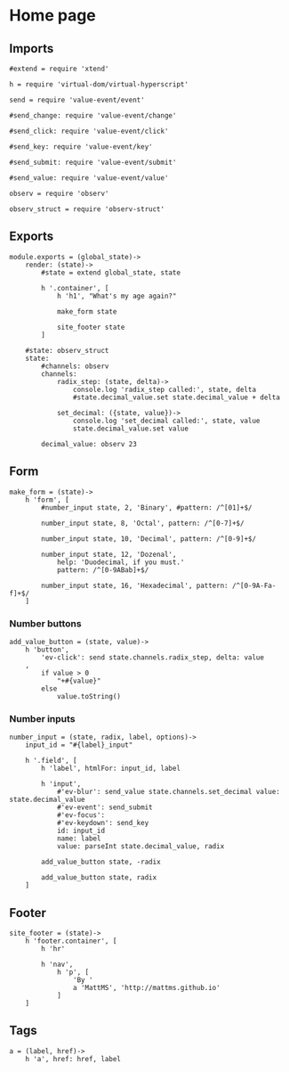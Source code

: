 # Home page

## Imports

	#extend = require 'xtend'

	h = require 'virtual-dom/virtual-hyperscript'

	send = require 'value-event/event'

	#send_change: require 'value-event/change'

	#send_click: require 'value-event/click'

	#send_key: require 'value-event/key'

	#send_submit: require 'value-event/submit'

	#send_value: require 'value-event/value'

	observ = require 'observ'

	observ_struct = require 'observ-struct'


## Exports

	module.exports = (global_state)->
		render: (state)->
			#state = extend global_state, state

			h '.container', [
				h 'h1', "What's my age again?"

				make_form state

				site_footer state
			]

		#state: observ_struct
		state:
			#channels: observ
			channels:
				radix_step: (state, delta)->
					console.log 'radix_step called:', state, delta
					#state.decimal_value.set state.decimal_value + delta

				set_decimal: ({state, value})->
					console.log 'set_decimal called:', state, value
					state.decimal_value.set value

			decimal_value: observ 23


## Form

	make_form = (state)->
		h 'form', [
			#number_input state, 2, 'Binary', #pattern: /^[01]+$/

			number_input state, 8, 'Octal', pattern: /^[0-7]+$/

			number_input state, 10, 'Decimal', pattern: /^[0-9]+$/

			number_input state, 12, 'Dozenal',
				help: 'Duodecimal, if you must.'
				pattern: /^[0-9ABab]+$/

			number_input state, 16, 'Hexadecimal', pattern: /^[0-9A-Fa-f]+$/
		]


### Number buttons

	add_value_button = (state, value)->
		h 'button',
			'ev-click': send state.channels.radix_step, delta: value
		,
			if value > 0
				"+#{value}"
			else
				value.toString()


### Number inputs

	number_input = (state, radix, label, options)->
		input_id = "#{label}_input"

		h '.field', [
			h 'label', htmlFor: input_id, label

			h 'input',
				#'ev-blur': send_value state.channels.set_decimal value: state.decimal_value
				#'ev-event': send_submit
				#'ev-focus':
				#'ev-keydown': send_key
				id: input_id
				name: label
				value: parseInt state.decimal_value, radix

			add_value_button state, -radix

			add_value_button state, radix
		]


## Footer

	site_footer = (state)->
		h 'footer.container', [
			h 'hr'

			h 'nav',
				h 'p', [
					'By '
					a 'MattMS', 'http://mattms.github.io'
				]
		]


## Tags

	a = (label, href)->
		h 'a', href: href, label
